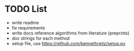 # TODO List

- write readme
- fix requirements
- write docs reference algorithms from literature (preprints)
- doc strings for each method
- setup file, use https://github.com/kennethreitz/setup.py


